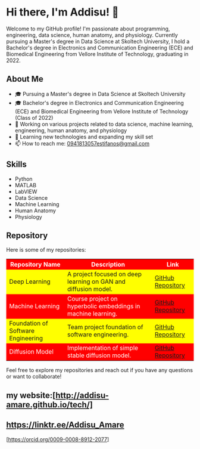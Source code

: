 # Hi there, I'm Addisu! 👋

Welcome to my GitHub profile! I'm passionate about programming, engineering, data science, human anatomy, and physiology. Currently pursuing a Master's degree in Data Science at Skoltech University, I hold a Bachelor's degree in Electronics and Communication Engineering (ECE) and Biomedical Engineering from Vellore Institute of Technology, graduating in 2022.

## About Me

- 🎓 Pursuing a Master's degree in Data Science at Skoltech University
- 🎓 Bachelor's degree in Electronics and Communication Engineering (ECE) and Biomedical Engineering from Vellore Institute of Technology (Class of 2022)
- 💼 Working on various projects related to data science, machine learning, engineering, human anatomy, and physiology
- 🌱 Learning new technologies and expanding my skill set
- 📫 How to reach me: [0941813057estifanos@gmail.com](mailto:0941813057estifanos@gmail.com)

## Skills

- Python
- MATLAB
- LabVIEW
- Data Science
- Machine Learning
- Human Anatomy
- Physiology

## Repository

Here is  some of my repositories:
<table>
  <tr>
    <th style="background-color: #ff0000; color: white;">Repository Name</th>
    <th style="background-color: #ff0000; color: white;">Description</th>
    <th style="background-color: #ff0000; color: white;">Link</th>
  </tr>
  <tr>
    <td style="background-color: #ffff00;">Deep Learning</td>
    <td style="background-color: #ffff00;">A project focused on deep learning on GAN and diffusion model.</td>
    <td style="background-color: #ffff00;"><a href="https://github.com/Addisu-Amare/deep_learning_project">GitHub Repository</a></td>
  </tr>
  <tr>
    <td style="background-color: #ff0000; color: white;">Machine Learning</td>
    <td style="background-color: #ff0000; color: white;">Course project on hyperbolic embeddings in machine learning.</td>
    <td style="background-color: #ff0000; color: white;"><a href="https://github.com/Addisu-Amare/HyperbolicEmbeddingsMLcourse">GitHub Repository</a></td>
  </tr>
  <tr>
    <td style="background-color: #ffff00;">Foundation of Software Engineering</td>
    <td style="background-color: #ffff00;">Team project foundation of software engineering.</td>
    <td style="background-color: #ffff00;"><a href="https://github.com/Addisu-Amare/fse4ai_team4_project">GitHub Repository</a></td>
  </tr>
  <tr>
    <td style="background-color: #ff0000; color: white;">Diffusion Model</td>
    <td style="background-color: #ff0000; color: white;">Implementation of simple stable diffusion model.</td>
    <td style="background-color: #ff0000; color: white;"><a href="https://github.com/Addisu-Amare/diffusion_model">GitHub Repository</a></td>
  </tr>
</table>

Feel free to explore my repositories and reach out if you have any questions or want to collaborate!

## my website:[http://addisu-amare.github.io/tech/]
## https://linktr.ee/Addisu_Amare
[https://orcid.org/0009-0008-8912-2077]

